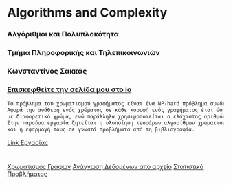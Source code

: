 # Algorithms and Complexity
### Αλγόριθμοι και Πολυπλοκότητα 
### Τμήμα Πληροφορικής και Τηλεπικοινωνιών

### Κωνσταντίνος Σακκάς

### [Eπισκεφθείτε την σελίδα μου στο io](https://ksakkas.github.io/Algorithms-and-Complexity/)

```markdown
Το πρόβλημα του χρωματισμού γραφήματος είναι ένα NP-hard πρόβλημα συνδυαστικής βελτιστοποίησης. 
Αφορά την ανάθεση ενός χρώματος σε κάθε κορυφή ενός γραφήματος έτσι ώστε γειτονικές κορυφές να χρωματίζονται 
με διαφορετικό χρώμα, ενώ παράλληλα χρησιμοποιείται ο ελάχιστος αριθμός διαφορετικών χρωμάτων. 
Στην παρούσα εργασία ζητείται η υλοποίηση τεσσάρων αλγορίθμων χρωματισμού γραφημάτων 
και η εφαρμογή τους σε γνωστά προβλήματα από τη βιβλιογραφία.
```
[Link Εργασίας](http://ecourse.uoi.gr/enrol/index.php?id=1946)

#

[Χρωματισμός Γράφων](./cpp/graph.cpp)
[Ανάγνωση Δεδομένων απο αρχείο](./cpp/read_data.cpp)
[Στατιστικά Προβλήματος](./cpp/statistics.cpp)
